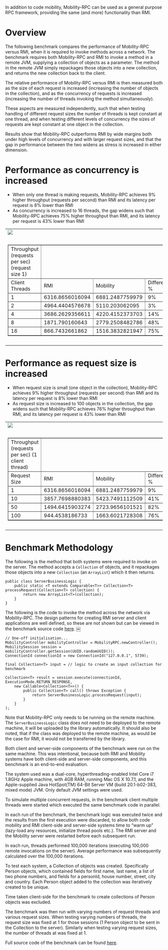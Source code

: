 In addition to code mobility, Mobility-RPC can be used as a general purpose RPC framework, providing the same (and more) functionality than RMI.

# Overview #

The following benchmark compares the performance of Mobility-RPC versus RMI, when it is required to invoke methods across a network. The benchmark requires both Mobility-RPC and RMI to invoke a method in a remote JVM, supplying a collection of objects as a parameter. The method in the remote JVM simply repackages those objects into a new collection, and returns the new collection back to the client.

The relative performance of Mobility-RPC versus RMI is then measured both as the size of each request is increased (increasing the number of objects in the collection), and as the concurrency of requests is increased (increasing the number of threads invoking the method simultaneously).

These aspects are measured independently, such that when testing handling of different request sizes the number of threads is kept constant at one thread, and when testing different levels of concurrency the sizes of requests are kept constant at one object in the collection.

Results show that Mobility-RPC outperforms RMI by wide margins both under high levels of concurrency and with larger request sizes, and that the gap in performance between the two widens as stress is increased in either dimension.

# Performance as concurrency is increased #

  * When only one thread is making requests, Mobility-RPC achieves 9% higher throughput (requests per second) than RMI and its latency per request is 8% lower than RMI
  * As concurrency is increased to 16 threads, the gap widens such that Mobility-RPC achieves 75% higher throughput than RMI, and its latency per request is 43% lower than RMI

<table>
<tr><td><img src='http://raw.githubusercontent.com/npgall/mobility-rpc/master/documentation/images/Throughput_varying_concurrency.png' /></td><td><img src='http://raw.githubusercontent.com/npgall/mobility-rpc/master/documentation/images/Latency_varying_concurrency.png' /></td></tr>
<tr><td>
<table cellpadding='4' border='1' cellspacing='0' width='100%'>
<tr><td>Throughput (requests per sec) (request size 1)</td></tr>
<tr><td>Client Threads</td><td>RMI</td><td>Mobility</td><td>Difference %</td></tr>
<tr><td>1</td><td>6316.8656016094</td><td>6881.2487759979</td><td>9%</td></tr>
<tr><td>2</td><td>4964.4404576678</td><td>5110.203062095</td><td>3%</td></tr>
<tr><td>4</td><td>3686.2629356611</td><td>4220.4152373703</td><td>14%</td></tr>
<tr><td>8</td><td>1871.790160643</td><td>2779.2508482786</td><td>48%</td></tr>
<tr><td>16</td><td>866.7432661862</td><td>1516.3832821947</td><td>75%</td></tr>
</table>
</td><td>
<table cellpadding='4' border='1' cellspacing='0' width='100%'>
<tr><td>Latency per request (ns) (request size 1)</td></tr>
<tr><td>Client Threads</td><td>RMI</td><td>Mobility</td><td>Difference %</td></tr>
<tr><td>1</td><td>158306.36</td><td>145322.46</td><td>-8%</td></tr>
<tr><td>2</td><td>201432.57</td><td>195686.94</td><td>-3%</td></tr>
<tr><td>4</td><td>271277.4475</td><td>236943.51</td><td>-13%</td></tr>
<tr><td>8</td><td>534247.92</td><td>359809.19125</td><td>-33%</td></tr>
<tr><td>16</td><td>1153744.18125</td><td>659463.878125</td><td>-43%</td></tr>
</table>
</td></tr>
</table>

# Performance as request size is increased #

  * When request size is small (one object in the collection), Mobility-RPC achieves 9% higher throughput (requests per second) than RMI and its latency per request is 8% lower than RMI
  * As request size is increased to 100 objects in the collection, the gap widens such that Mobility-RPC achieves 76% higher throughput than RMI, and its latency per request is 43% lower than RMI

<table>
<tr><td><img src='http://raw.githubusercontent.com/npgall/mobility-rpc/master/documentation/images/Throughput_varying_request_sizes.png' /></td><td><img src='http://raw.githubusercontent.com/npgall/mobility-rpc/master/documentation/images/Latency_varying_request_sizes.png' /></td></tr>
<tr><td>
<table cellpadding='4' border='1' cellspacing='0' width='100%'>
<tr><td>Throughput (requests per sec) (1 client thread)</td></tr>
<tr><td>Request Size</td><td>RMI</td><td>Mobility</td><td>Difference %</td></tr>
<tr><td>1</td><td>6316.8656016094</td><td>6881.2487759979</td><td>9%</td></tr>
<tr><td>10</td><td>3857.7698880383</td><td>5423.7491112509</td><td>41%</td></tr>
<tr><td>50</td><td>1494.6415903274</td><td>2723.9656101521</td><td>82%</td></tr>
<tr><td>100</td><td>944.4538186733</td><td>1663.6021728308</td><td>76%</td></tr>
</table>
</td><td>
<table cellpadding='4' border='1' cellspacing='0' width='100%'>
<tr><td>Latency per request (ns)  (1 client thread)</td></tr>
<tr><td>Request Size</td><td>RMI</td><td>Mobility</td><td>Difference %</td></tr>
<tr><td>1</td><td>158306.36</td><td>145322.46</td><td>-8%</td></tr>
<tr><td>10</td><td>259217.12</td><td>184374.31</td><td>-29%</td></tr>
<tr><td>50</td><td>669056.72</td><td>367111.83</td><td>-45%</td></tr>
<tr><td>100</td><td>1058813.02</td><td>601105.25</td><td>-43%</td></tr>
</table>
</td></tr>
</table>

# Benchmark Methodology #

The following is the method that both systems were required to invoke on the server. The method accepts a `Collection` of objects, and it repackages those objects into a new `Collection` (an `ArrayList`) which it then returns.
```
public class ServerBusinessLogic {
    public static <T extends Comparable<T>> Collection<T> processRequest(Collection<T> collection) {
        return new ArrayList<T>(collection);
    }
}
```


The following is the code to invoke the method across the network via Mobility-RPC. The design patterns for creating RMI server and client applications are well defined, so these are not shown but can be viewed in the benchmark source code [here](../code/src/test/java/com/googlecode/mobilityrpc/benchmarks/rmi/).
￼
```
// One-off initialisation...
MobilityController mobilityController = MobilityRPC.newController();
MobilitySession session = mobilityController.getSession(UUID.randomUUID());
ConnectionId connectionId = new ConnectionId("127.0.0.1", 5739);

final Collection<T> input = // logic to create an input collection for benchmark

Collection<T> result = session.execute(connectionId, ExecutionMode.RETURN_RESPONSE,
    new Callable<Collection<T>>() {
        public Collection<T> call() throws Exception {
            return ServerBusinessLogic.processRequest(input);
        }
    }
);
```

Note that Mobility-RPC only needs to be running on the remote machine. The `ServerBusinessLogic` class does not need to be deployed to the remote machine, it will be uploaded by the library automatically. It should also be noted, that if the class was deployed to the remote machine, as would be the case for RMI, it would not be transferred by the library.

Both client and server-side components of the benchmark were run on the same machine. This was intentional, because both RMI and Mobility systems have both client-side and server-side components, and this benchmark is an end-to-end evaluation.

The system used was a dual-core, hyperthreading-enabled Intel Core i7 1.8GHz Apple machine, with 4GB RAM, running Mac OS X 10.7.1, and the Apple-supplied Java HotSpot(TM) 64-Bit Server VM (build 20.1-b02-383, mixed mode) JVM. Only default JVM settings were used.

To simulate multiple concurrent requests, in the benchmark client multiple threads were started which executed the same benchmark code in parallel.

In each run of the benchmark, the benchmark logic was executed twice and the results from the first execution were discarded, to allow both code mobility and RMI client-side and server-side systems time to “warm up” (lazy-load any resources, initialize thread pools etc.). The RMI server and the Mobility server were restarted before each subsequent run.

In each run, threads performed 100,000 iterations (executing 100,000 remote invocations on the server). Average performance was subsequently calculated over the 100,000 iterations.

To test each system, a Collection of objects was created. Specifically Person objects, which contained fields for first name, last name, a list of two phone numbers, and fields for a personId, house number, street, city and country. Each Person object added to the collection was iteratively created to be unique.

Time taken client-side for the benchmark to create collections of Person objects was excluded.

The benchmark was then run with varying numbers of request threads and various request sizes. When testing varying numbers of threads, the request size was fixed at 1 for those sessions (1 Person object to be sent in the Collection to the server). Similarly when testing varying request sizes, the number of threads at was fixed at 1.

Full source code of the benchmark can be found [here](../code/src/test/java/com/googlecode/mobilityrpc/benchmarks/rmi/).